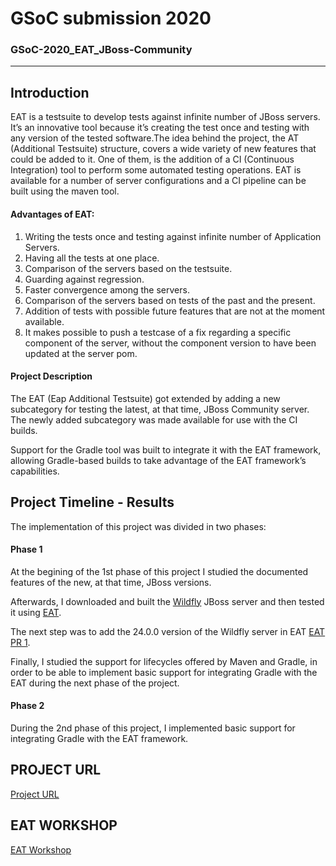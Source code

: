 GSoC submission 2020
===================

### GSoC-2020_EAT_JBoss-Community

----------

Introduction
-------------

EAT is a testsuite to develop tests against infinite number of JBoss servers. It’s an innovative tool because it’s creating the test once and testing with any version of the tested software.The idea behind the project, the AT (Additional Testsuite) structure, covers a wide variety of new features that could be added to it. One of them, is the addition of a CI (Continuous Integration) tool to perform some automated testing operations. EAT is available for a number of server configurations and a CI pipeline can be built using the maven tool.


#### Advantages of EAT:

1. Writing the tests once and testing against infinite number of Application Servers.
2. Having all the tests at one place.
3. Comparison of the servers based on the testsuite.
4. Guarding against regression.
5. Faster convergence among the servers.
6. Comparison of the servers based on tests of the past and the present.
7. Addition of tests with possible future features that are not at the moment available.
8. It makes possible to push a testcase of a fix regarding a specific component of the server, without the component version to have been updated at the server pom.


#### Project Description

The EAT (Eap Additional Testsuite) got extended by adding a new subcategory for testing the latest, at that time, JBoss Community server. The newly added subcategory was made available for use with the CI builds.

Support for the Gradle tool was built to integrate it with the EAT framework, allowing Gradle-based builds to take advantage of the EAT framework’s capabilities.



Project Timeline - Results
------------------------------

The implementation of this project was divided in two phases:

#### Phase 1

At the begining of the 1st phase of this project I studied the documented features of the new, at that time, JBoss versions. 

Afterwards, I downloaded and built the [Wildfly](https://github.com/wildfly/wildfly) JBoss server and then tested it using [EAT](https://github.com/EAT-JBCOMMUNITY/EAT).

The next step was to add the 24.0.0 version of the Wildfly server in EAT [EAT PR 1](https://github.com/EAT-JBCOMMUNITY/EAT/pull/159).

Finally, I studied the support for lifecycles offered by Maven and Gradle, in order to be able to implement basic support for integrating Gradle with the EAT during the next phase of the project.


#### Phase 2

During the 2nd phase of this project, I implemented basic support for integrating Gradle with the EAT framework.


PROJECT URL
----------------------------
[Project URL](https://github.com/EAT-JBCOMMUNITY/EAT)

EAT WORKSHOP
----------------------------
[EAT Workshop](https://www.dropbox.com/s/bebhyd1iz7cg1i2/EAT_WORKSHOP.odt?dl=0)
